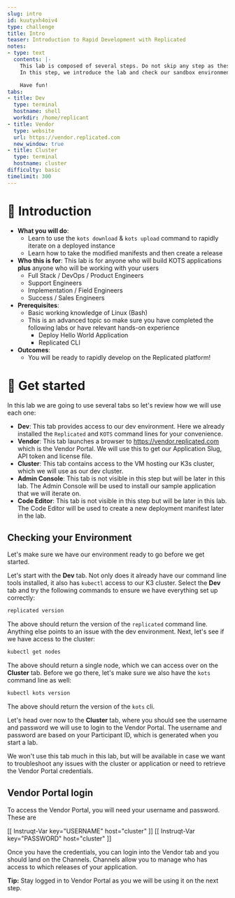 ```yaml
---
slug: intro
id: kuutyxh4oiv4
type: challenge
title: Intro
teaser: Introduction to Rapid Development with Replicated
notes:
- type: text
  contents: |-
    This lab is composed of several steps. Do not skip any step as these build on each other.
    In this step, we introduce the lab and check our sandbox environment to make sure we are ready to go.

    Have fun!
tabs:
- title: Dev
  type: terminal
  hostname: shell
  workdir: /home/replicant
- title: Vendor
  type: website
  url: https://vendor.replicated.com
  new_window: true
- title: Cluster
  type: terminal
  hostname: cluster
difficulty: basic
timelimit: 300
---
```


👋 Introduction
===============

* **What you will do**:
    * Learn to use the `kots download` & `kots upload` command to rapidly iterate on a deployed instance
    * Learn how to take the modified manifests and then create a release
* **Who this is for**: This lab is for anyone who will build KOTS applications **plus** anyone who will be working with your users
    * Full Stack / DevOps / Product Engineers
    * Support Engineers
    * Implementation / Field Engineers
    * Success / Sales Engineers
* **Prerequisites**:
    * Basic working knowledge of Linux (Bash)
    * This is an advanced topic so make sure you have completed the following labs or have relevant hands-on experience
      * Deploy Hello World Application
      * Replicated CLI
* **Outcomes**:
    * You will be ready to rapidly develop on the Replicated platform!


🐚 Get started
===============

In this lab we are going to use several tabs so let's review how we will use each one:

* **Dev**: This tab provides access to our dev environment. Here we already installed the `Replicated` and `KOTS` command lines for your convenience.
* **Vendor**: This tab launches a browser to https://vendor.replicated.com which is the Vendor Portal. We will use this to get our Application Slug, API token and license file.
* **Cluster**: This tab contains access to the VM hosting our K3s cluster, which we will use as our dev cluster.
* **Admin Console**: This tab is not visible in this step but will be later in this lab. The Admin Console will be used to install our sample application that we will iterate on.
* **Code Editor**: This tab is not visible in this step but will be later in this lab. The Code Editor will be used to create a new deployment manifest later in the lab.

## Checking your Environment

Let's make sure we have our environment ready to go before we get started.

Let's start with the **Dev** tab. Not only does it already have our command line tools installed, it also has `kubectl` access to our K3 cluster.
Select the **Dev** tab and try the following commands to ensure we have everything set up correctly:

```bash
replicated version
```

The above should return the version of the `replicated` command line. Anything else points to an issue with the dev environment. Next, let's see if we have access to the cluster:

```bash
kubectl get nodes
```

The above should return a single node, which we can access over on the **Cluster** tab. Before we go there, let's make sure we also have the `kots` command line as well:

```bash
kubectl kots version
```

The above should return the version of the `kots` cli.

Let's head over now to the **Cluster** tab, where you should see the username and password we will use to login to the Vendor Portal. The username and password are based on your Participant ID, which is generated when you start a lab.

We won't use this tab much in this lab, but will be available in case we want to troubleshoot any issues with the cluster or application or need to retrieve the Vendor Portal credentials.


## Vendor Portal login

To access the Vendor Portal, you will need your username and password.  These are

[[ Instruqt-Var key="USERNAME" host="cluster" ]]
[[ Instruqt-Var key="PASSWORD" host="cluster" ]]


Once you have the credentials, you can login into the Vendor tab and you should land on the Channels. Channels allow you to manage who has access to which releases of your application.

**Tip:** Stay logged in to Vendor Portal as you we will be using it on the next step.


